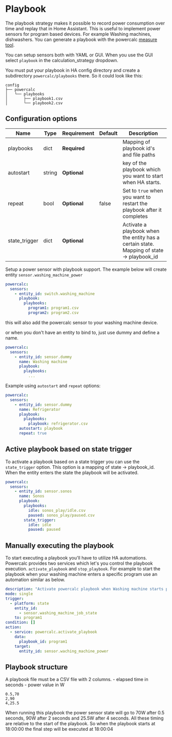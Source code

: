 # Playbook

The playbook strategy makes it possible to record power consumption over time and replay that in Home Assistant.
This is useful to implement power sensors for program based devices. For example Washing machines, dishwashers.
You can generate a playbook with the powercalc [measure tool](../contributing/measure.md).

You can setup sensors both with YAML or GUI.
When you use the GUI select `playbook` in the calculation_strategy dropdown.

You must put your playbook in HA config directory and create a subdirectory `powercalc/playbooks` there.
So it could look like this:

```
config
├── powercalc
│   └── playbooks
│       ├── playbook1.csv
│       └── playbook2.csv
```

## Configuration options

| Name          | Type   | Requirement  | Default | Description                                                                              |
| ------------- | ------ | ------------ | ------- | ---------------------------------------------------------------------------------------- |
| playbooks     | dict   | **Required** |         | Mapping of playbook id's and file paths                                                  |
| autostart     | string | **Optional** |         | key of the playbook which you want to start when HA starts.                              |
| repeat        | bool   | **Optional** | false   | Set to `true` when you want to restart the playbook after it completes                   |
| state_trigger | dict   | **Optional** |         | Activate a playbook when the entity has a certain state. Mapping of state -> playbook_id |

Setup a power sensor with playbook support.
The example below will create entity `sensor.washing_machine_power`

```yaml
powercalc:
  sensors:
    - entity_id: switch.washing_machine
      playbook:
        playbooks:
          program1: program1.csv
          program2: program2.csv
```

this will also add the powercalc sensor to your washing machine device.

or when you don't have an entity to bind to, just use dummy and define a name.

```yaml
powercalc:
  sensors:
    - entity_id: sensor.dummy
      name: Washing machine
      playbook:
        playbooks:
          ...
```

Example using `autostart` and `repeat` options:

```yaml
powercalc:
  sensors:
    - entity_id: sensor.dummy
      name: Refrigerator
      playbook:
        playbooks:
          playbook: refrigerator.csv
      autostart: playbook
      repeat: true
```

## Active playbook based on state trigger

To activate a playbook based on a state trigger you can use the `state_trigger` option.
This option is a mapping of state -> playbook_id.
When the entity enters the state the playbook will be activated.

```yaml
powercalc:
  sensors:
    - entity_id: sensor.sonos
      name: Sonos
      playbook:
        playbooks:
          idle: sonos_play/idle.csv
          paused: sonos_play/paused.csv
        state_trigger:
          idle: idle
          paused: paused
```

## Manually executing the playbook

To start executing a playbook you'll have to utilize HA automations.
Powercalc provides two services which let's you control the playbook execution. `activate_playbook` and `stop_playbook`.
For example to start the playbook when your washing machine enters a specific program use an automation similar as below.

```yaml
description: "Activate powercalc playbook when Washing machine starts program"
mode: single
trigger:
  - platform: state
    entity_id:
      - sensor.washing_machine_job_state
    to: program1
condition: []
action:
  - service: powercalc.activate_playbook
    data:
      playbook_id: program1
    target:
      entity_id: sensor.waching_machine_power
```

## Playbook structure

A playbook file must be a CSV file with 2 columns.
\- elapsed time in seconds
\- power value in W

```
0.5,70
2,90
4,25.5
```

When running this playbook the power sensor state will go to 70W after 0.5 seconds, 90W after 2 seconds and 25.5W after 4 seconds.
All these timing are relative to the start of the playbook. So when the playbook starts at 18:00:00 the final step will be executed at 18:00:04
